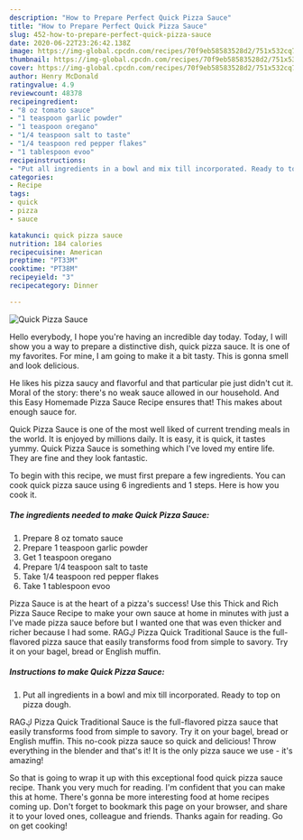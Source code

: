 ```yaml
---
description: "How to Prepare Perfect Quick Pizza Sauce"
title: "How to Prepare Perfect Quick Pizza Sauce"
slug: 452-how-to-prepare-perfect-quick-pizza-sauce
date: 2020-06-22T23:26:42.138Z
image: https://img-global.cpcdn.com/recipes/70f9eb58583528d2/751x532cq70/quick-pizza-sauce-recipe-main-photo.jpg
thumbnail: https://img-global.cpcdn.com/recipes/70f9eb58583528d2/751x532cq70/quick-pizza-sauce-recipe-main-photo.jpg
cover: https://img-global.cpcdn.com/recipes/70f9eb58583528d2/751x532cq70/quick-pizza-sauce-recipe-main-photo.jpg
author: Henry McDonald
ratingvalue: 4.9
reviewcount: 48378
recipeingredient:
- "8 oz tomato sauce"
- "1 teaspoon garlic powder"
- "1 teaspoon oregano"
- "1/4 teaspoon salt to taste"
- "1/4 teaspoon red pepper flakes"
- "1 tablespoon evoo"
recipeinstructions:
- "Put all ingredients in a bowl and mix till incorporated. Ready to top on pizza dough."
categories:
- Recipe
tags:
- quick
- pizza
- sauce

katakunci: quick pizza sauce 
nutrition: 184 calories
recipecuisine: American
preptime: "PT33M"
cooktime: "PT38M"
recipeyield: "3"
recipecategory: Dinner

---
```



![Quick Pizza Sauce](https://img-global.cpcdn.com/recipes/70f9eb58583528d2/751x532cq70/quick-pizza-sauce-recipe-main-photo.jpg)

Hello everybody, I hope you're having an incredible day today. Today, I will show you a way to prepare a distinctive dish, quick pizza sauce. It is one of my favorites. For mine, I am going to make it a bit tasty. This is gonna smell and look delicious.

He likes his pizza saucy and flavorful and that particular pie just didn&#39;t cut it. Moral of the story: there&#39;s no weak sauce allowed in our household. And this Easy Homemade Pizza Sauce Recipe ensures that! This makes about enough sauce for.

Quick Pizza Sauce is one of the most well liked of current trending meals in the world. It is enjoyed by millions daily. It is easy, it is quick, it tastes yummy. Quick Pizza Sauce is something which I've loved my entire life. They are fine and they look fantastic.


To begin with this recipe, we must first prepare a few ingredients. You can cook quick pizza sauce using 6 ingredients and 1 steps. Here is how you cook it.

<!--inarticleads1-->

##### The ingredients needed to make Quick Pizza Sauce:

1. Prepare 8 oz tomato sauce
1. Prepare 1 teaspoon garlic powder
1. Get 1 teaspoon oregano
1. Prepare 1/4 teaspoon salt to taste
1. Take 1/4 teaspoon red pepper flakes
1. Take 1 tablespoon evoo


Pizza Sauce is at the heart of a pizza&#39;s success! Use this Thick and Rich Pizza Sauce Recipe to make your own sauce at home in minutes with just a I&#39;ve made pizza sauce before but I wanted one that was even thicker and richer because I had some. RAGڮ Pizza Quick Traditional Sauce is the full-flavored pizza sauce that easily transforms food from simple to savory. Try it on your bagel, bread or English muffin. 

<!--inarticleads2-->

##### Instructions to make Quick Pizza Sauce:

1. Put all ingredients in a bowl and mix till incorporated. Ready to top on pizza dough.


RAGڮ Pizza Quick Traditional Sauce is the full-flavored pizza sauce that easily transforms food from simple to savory. Try it on your bagel, bread or English muffin. This no-cook pizza sauce so quick and delicious! Throw everything in the blender and that&#39;s it! It is the only pizza sauce we use - it&#39;s amazing! 

So that is going to wrap it up with this exceptional food quick pizza sauce recipe. Thank you very much for reading. I'm confident that you can make this at home. There's gonna be more interesting food at home recipes coming up. Don't forget to bookmark this page on your browser, and share it to your loved ones, colleague and friends. Thanks again for reading. Go on get cooking!
